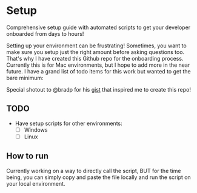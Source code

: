 # Setup

Comprehensive setup guide with automated scripts to get your developer onboarded from days to hours!

Setting up your environment can be frustrating! Sometimes, you want to make sure you setup just the right amount before asking questions too. That's why I have created this Github repo for the onboarding process. Currently this is for Mac environments, but I hope to add more in the near future. I have a grand list of todo items for this work but wanted to get the bare minimum: 

Special shotout to @bradp for his [gist](https://gist.github.com/bradp/bea76b16d3325f5c47d4) that inspired me to create this repo! 


## TODO 
- Have setup scripts for other environments: 
  - [ ] Windows
  - [ ] Linux   

## How to run 

Currently working on a way to directly call the script, BUT for the time being, you can simply copy and paste the file locally and run the script on your local environment. 
